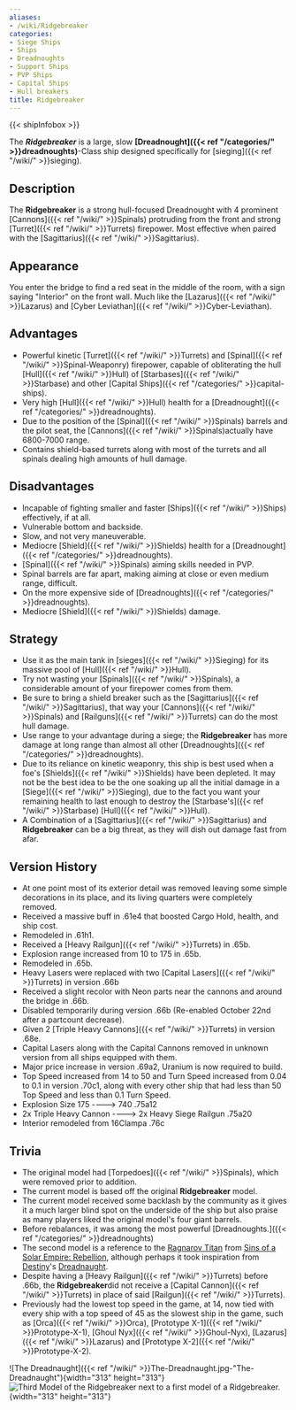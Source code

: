 ```yaml
---
aliases:
- /wiki/Ridgebreaker
categories:
- Siege Ships
- Ships
- Dreadnoughts
- Support Ships
- PVP Ships
- Capital Ships
- Hull breakers
title: Ridgebreaker
---  
```


{{< shipInfobox >}} 

The **_Ridgebreaker_** is a large, slow **[Dreadnought]({{< ref "/categories/" >}}dreadnoughts)**-Class ship designed specifically for [sieging]({{< ref "/wiki/" >}}sieging). 

## Description

The **Ridgebreaker** is a strong hull-focused Dreadnought with 4 prominent [Cannons]({{< ref "/wiki/" >}}Spinals) protruding from the front and strong [Turret]({{< ref "/wiki/" >}}Turrets) firepower. Most effective when paired with the [Sagittarius]({{< ref "/wiki/" >}}Sagittarius).

## Appearance

You enter the bridge to find a red seat in the middle of the room, with a sign saying "Interior" on the front wall. Much like the [Lazarus]({{< ref "/wiki/" >}}Lazarus) and [Cyber Leviathan]({{< ref "/wiki/" >}}Cyber-Leviathan).

## Advantages

- Powerful kinetic [Turret]({{< ref "/wiki/" >}}Turrets) and [Spinal]({{< ref "/wiki/" >}}Spinal-Weaponry) firepower, capable of obliterating the hull [Hull]({{< ref "/wiki/" >}}Hull) of [Starbases]({{< ref "/wiki/" >}}Starbase) and other [Capital Ships]({{< ref "/categories/" >}}capital-ships).
- Very high [Hull]({{< ref "/wiki/" >}}Hull) health for a [Dreadnought]({{< ref "/categories/" >}}dreadnoughts).
- Due to the position of the [Spinal]({{< ref "/wiki/" >}}Spinals) barrels and the pilot seat, the [Cannons]({{< ref "/wiki/" >}}Spinals)actually have 6800-7000 range.
- Contains shield-based turrets along with most of the turrets and all spinals dealing high amounts of hull damage.

## Disadvantages

- Incapable of fighting smaller and faster [Ships]({{< ref "/wiki/" >}}Ships) effectively, if at all.
- Vulnerable bottom and backside.
- Slow, and not very maneuverable.
- Mediocre [Shield]({{< ref "/wiki/" >}}Shields) health for a [Dreadnought]({{< ref "/categories/" >}}dreadnoughts).
- [Spinal]({{< ref "/wiki/" >}}Spinals) aiming skills needed in PVP.
- Spinal barrels are far apart, making aiming at close or even medium range, difficult.
- On the more expensive side of [Dreadnoughts]({{< ref "/categories/" >}}dreadnoughts).
- Mediocre [Shield]({{< ref "/wiki/" >}}Shields) damage.

## Strategy

- Use it as the main tank in [sieges]({{< ref "/wiki/" >}}Sieging) for its massive pool of [Hull]({{< ref "/wiki/" >}}Hull).
- Try not wasting your [Spinals]({{< ref "/wiki/" >}}Spinals), a considerable amount of your firepower comes from them.
- Be sure to bring a shield breaker such as the [Sagittarius]({{< ref "/wiki/" >}}Sagittarius), that way your [Cannons]({{< ref "/wiki/" >}}Spinals) and [Railguns]({{< ref "/wiki/" >}}Turrets) can do the most hull damage.
- Use range to your advantage during a siege; the **Ridgebreaker** has more damage at long range than almost all other [Dreadnoughts]({{< ref "/categories/" >}}dreadnoughts).
- Due to its reliance on kinetic weaponry, this ship is best used when a foe's [Shields]({{< ref "/wiki/" >}}Shields) have been depleted. It may not be the best idea to be the one soaking up all the initial damage in a [Siege]({{< ref "/wiki/" >}}Sieging), due to the fact you want your remaining health to last enough to destroy the [Starbase's]({{< ref "/wiki/" >}}Starbase) [Hull]({{< ref "/wiki/" >}}Hull).
- A Combination of a [Sagittarius]({{< ref "/wiki/" >}}Sagittarius) and **Ridgebreaker** can be a big threat, as they will dish out damage fast from afar.

## Version History 

- At one point most of its exterior detail was removed leaving some simple decorations in its place, and its living quarters were completely removed.
- Received a massive buff in .61e4 that boosted Cargo Hold, health, and ship cost.
- Remodeled in .61h1.
- Received a [Heavy Railgun]({{< ref "/wiki/" >}}Turrets) in .65b.
- Explosion range increased from 10 to 175 in .65b.
- Remodeled in .65b.
- Heavy Lasers were replaced with two [Capital Lasers]({{< ref "/wiki/" >}}Turrets) in version .66b
- Received a slight recolor with Neon parts near the cannons and around the bridge in .66b.
- Disabled temporarily during version .66b (Re-enabled October 22nd after a partcount decrease).
- Given 2 [Triple Heavy Cannons]({{< ref "/wiki/" >}}Turrets) in version .68e.
- Capital Lasers along with the Capital Cannons removed in unknown version from all ships equipped with them.
- Major price increase in version .69a2, Uranium is now required to build.
- Top Speed increased from 14 to 50 and Turn Speed increased from 0.04 to 0.1 in version .70c1, along with every other ship that had less than 50 Top Speed and less than 0.1 Turn Speed.
- Explosion Size 175 ----> 740 .75a12
- 2x Triple Heavy Cannon ----> 2x Heavy Siege Railgun .75a20
- Interior remodeled from 16Clampa .76c

## Trivia

- The original model had [Torpedoes]({{< ref "/wiki/" >}}Spinals), which were removed prior to addition.
- The current model is based off the original **Ridgebreaker** model.
- The current model received some backlash by the community as it gives it a much larger blind spot on the underside of the ship but also praise as many players liked the original model's four giant barrels.
- Before rebalances, it was among the most powerful [Dreadnoughts.]({{< ref "/categories/" >}}dreadnoughts)
- The second model is a reference to the [Ragnarov Titan](https://sinsofasolarempire.fandom.com/wiki/Ragnarov_Titan) from [Sins of a Solar Empire: Rebellion](https://sinsofasolarempire.fandom.com/wiki/Rebellion), although perhaps it took inspiration from [Destiny](https://www.destinypedia.com/Destiny)'s [Dreadnaught](https://www.destinypedia.com/Dreadnaught).
- Despite having a [Heavy Railgun]({{< ref "/wiki/" >}}Turrets) before .66b, the **Ridgebreaker**did not receive a [Capital Cannon]({{< ref "/wiki/" >}}Turrets) in place of said [Railgun]({{< ref "/wiki/" >}}Turrets).
- Previously had the lowest top speed in the game, at 14, now tied with every ship with a top speed of 45 as the slowest ship in the game, such as [Orca]({{< ref "/wiki/" >}}Orca), [Prototype X-1]({{< ref "/wiki/" >}}Prototype-X-1), [Ghoul Nyx]({{< ref "/wiki/" >}}Ghoul-Nyx), [Lazarus]({{< ref "/wiki/" >}}Lazarus) and [Prototype X-2]({{< ref "/wiki/" >}}Prototype-X-2).

![The Dreadnaught]({{< ref "/wiki/" >}}The-Dreadnaught.jpg-"The-Dreadnaught"){width="313" height="313"} ![Third Model of the Ridgebreaker next to a first model of
a
Ridgebreaker.](RobloxScreenShot20190801_145123838.png "Third Model of the Ridgebreaker next to a first model of a Ridgebreaker."){width="313" height="313"}